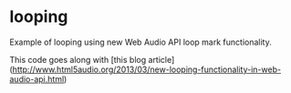 looping
=======

Example of looping using new Web Audio API loop mark functionality.

This code goes along with [this blog article] (http://www.html5audio.org/2013/03/new-looping-functionality-in-web-audio-api.html)